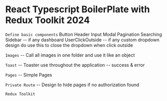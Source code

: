 # React Typescript BoilerPlate with Redux Toolkit 2024

`Define basic components`
  Button
  Header
  Input
  Modal
  Pagination
  Searching
  Sidebar -- if any dashboard
  UserClickOutside -- if any custom dropdown design do use this to close the dropdown when click outside

`Images` -- Call all images in one folder and use it like an object

`Toast` -- Toaster use throughout the application -- success & error

`Pages` -- Simple Pages

`Private Route` -- Design to hide pages if no authorization found

`Redux Toolkit`